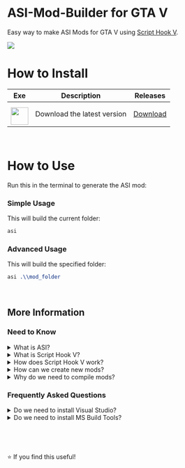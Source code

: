 # ASI-Mod-Builder for GTA V
Easy way to make ASI Mods for GTA V using [Script Hook V](http://www.dev-c.com/gtav/scripthookv/).

<img src="https://img.youtube.com/vi/geviDD33smE/0.jpg"></img>

# How to Install

| Exe    | Description | Releases |
| -------- | ------- | ------- |
| <a href="https://github.com/NxRoot/asi-mod-builder/releases/download/latest/asi-mod-builder.zip"><img style="min-width: 40px;min-height: 40px; width: 40px; padding-top: 10px;" src="https://iili.io/FqU3zcN.png"/></a> | Download the latest version   | [Download](https://github.com/NxRoot/asi-mod-builder/releases/download/latest/asi-mod-builder.zip)    |

&nbsp;

# How to Use
Run this in the terminal to generate the ASI mod:

### Simple Usage
This will build the current folder:
```boo
asi
```
### Advanced Usage
This will build the specified folder:
```css
asi .\\mod_folder
```

&nbsp;

## More Information

### Need to Know

<details>
<summary>What is ASI?</summary>

&nbsp;
> ASI is just a `renamed DLL` that is recognizable by **Script Hook V**.

&nbsp;

</details>

<details>
<summary>What is Script Hook V?</summary>
    
&nbsp;
> SHV is a `C++ Library` that contains **GTA** native methods.

&nbsp;

</details>

<details>
<summary>How does Script Hook V work?</summary>
    
&nbsp;
> SHV works as a `DLL injector` that loads **ASI or DLL** mods inside the game folder.

&nbsp;

</details>

<details>
<summary>How can we create new mods?</summary>
    
&nbsp;
> Mods are writen in `C++` and then **compiled** into a DLL or ASI file.

&nbsp;

</details>

<details>
<summary>Why do we need to compile mods?</summary>
    
&nbsp;
> Mods depend on `ScriptHookV.lib`, that means we **must** include it when compiling new code.

&nbsp;

</details>

### Frequently Asked Questions

<details>
<summary>Do we need to install Visual Studio?</summary>
    
&nbsp;
> No, Visual Studio is ***not*** required.

&nbsp;

</details>

<details>
<summary>Do we need to install MS Build Tools?</summary>
    
&nbsp;
> No, MS Build Tools is ***not*** required.

&nbsp;

</details>

    

## &nbsp;
⭐ If you find this useful!
